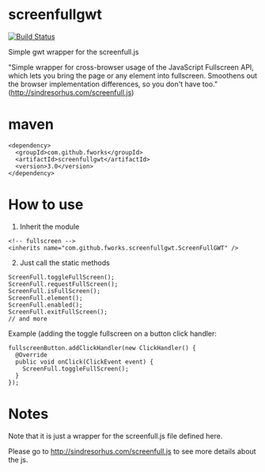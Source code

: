 # screenfullgwt
[![Build Status](https://travis-ci.org/fworks/screenfullgwt.svg?branch=master)](https://travis-ci.org/fworks/screenfullgwt)

Simple gwt wrapper for the screenfull.js

"Simple wrapper for cross-browser usage of the JavaScript Fullscreen API, which lets you bring the page or any element into fullscreen. Smoothens out the browser implementation differences, so you don't have too." (http://sindresorhus.com/screenfull.js)

# maven

```
<dependency>
  <groupId>com.github.fworks</groupId>
  <artifactId>screenfullgwt</artifactId>
  <version>3.0</version>
</dependency>
```

# How to use

1) Inherit the module
```
<!-- fullscreen -->
<inherits name="com.github.fworks.screenfullgwt.ScreenFullGWT" />
```    

2) Just call the static methods
```
ScreenFull.toggleFullScreen();
ScreenFull.requestFullScreen();
ScreenFull.isFullScreen();
ScreenFull.element();
ScreenFull.enabled();
ScreenFull.exitFullScreen();
// and more
```				
        
Example (adding the toggle fullscreen on a button click handler:
```
fullscreenButton.addClickHandler(new ClickHandler() {
  @Override
  public void onClick(ClickEvent event) {
    ScreenFull.toggleFullScreen();
  }
});
```            

# Notes

Note that it is just a wrapper for the screenfull.js file defined here.

Please go to http://sindresorhus.com/screenfull.js to see more details about the js.            

